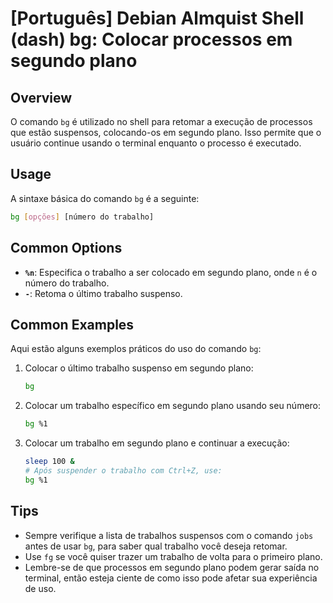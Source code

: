 # [Português] Debian Almquist Shell (dash) bg: Colocar processos em segundo plano

## Overview
O comando `bg` é utilizado no shell para retomar a execução de processos que estão suspensos, colocando-os em segundo plano. Isso permite que o usuário continue usando o terminal enquanto o processo é executado.

## Usage
A sintaxe básica do comando `bg` é a seguinte:

```bash
bg [opções] [número do trabalho]
```

## Common Options
- **`%n`**: Especifica o trabalho a ser colocado em segundo plano, onde `n` é o número do trabalho.
- **`-`**: Retoma o último trabalho suspenso.

## Common Examples
Aqui estão alguns exemplos práticos do uso do comando `bg`:

1. Colocar o último trabalho suspenso em segundo plano:
   ```bash
   bg
   ```

2. Colocar um trabalho específico em segundo plano usando seu número:
   ```bash
   bg %1
   ```

3. Colocar um trabalho em segundo plano e continuar a execução:
   ```bash
   sleep 100 &
   # Após suspender o trabalho com Ctrl+Z, use:
   bg %1
   ```

## Tips
- Sempre verifique a lista de trabalhos suspensos com o comando `jobs` antes de usar `bg`, para saber qual trabalho você deseja retomar.
- Use `fg` se você quiser trazer um trabalho de volta para o primeiro plano.
- Lembre-se de que processos em segundo plano podem gerar saída no terminal, então esteja ciente de como isso pode afetar sua experiência de uso.